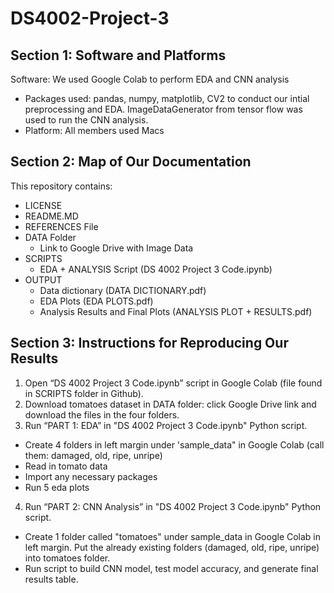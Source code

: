 # DS4002-Project-3
## Section 1: Software and Platforms
Software: We used Google Colab to perform EDA and CNN analysis 
* Packages used: pandas, numpy, matplotlib, CV2 to conduct our intial preprocessing and EDA. ImageDataGenerator from tensor flow was used to run the CNN analysis.
* Platform: All members used Macs

## Section 2: Map of Our Documentation 
This repository contains:
* LICENSE
* README.MD
* REFERENCES File
* DATA Folder
  * Link to Google Drive with Image Data 
* SCRIPTS
  * EDA + ANALYSIS Script (DS 4002 Project 3 Code.ipynb)
* OUTPUT
  * Data dictionary (DATA DICTIONARY.pdf)
  * EDA Plots (EDA PLOTS.pdf)
  * Analysis Results and Final Plots (ANALYSIS PLOT + RESULTS.pdf)

## Section 3: Instructions for Reproducing Our Results
1. Open “DS 4002 Project 3 Code.ipynb” script in Google Colab (file found in SCRIPTS folder in Github).
2. Download tomatoes dataset in DATA folder: click Google Drive link and download the files in the four folders.
3. Run “PART 1: EDA” in "DS 4002 Project 3 Code.ipynb" Python script.
* Create 4 folders in left margin under 'sample_data" in Google Colab (call them: damaged, old, ripe, unripe)
* Read in tomato data
* Import any necessary packages
* Run 5 eda plots
4. Run “PART 2: CNN Analysis” in "DS 4002 Project 3 Code.ipynb" Python script.
* Create 1 folder called "tomatoes" under sample_data in Google Colab in left margin. Put the already existing folders (damaged, old, ripe, unripe) into tomatoes folder.
* Run script to build CNN model, test model accuracy, and generate final results table.
